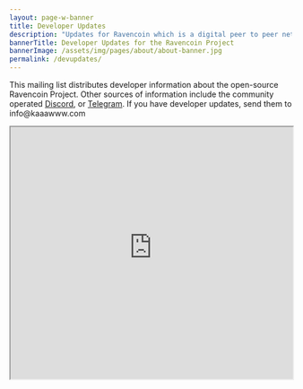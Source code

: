 ```yaml
---
layout: page-w-banner
title: Developer Updates
description: "Updates for Ravencoin which is a digital peer to peer network that aims to implement a use case specific blockchain, designed to efficiently handle one specific function: the transfer of assets from one party to another."
bannerTitle: Developer Updates for the Ravencoin Project
bannerImage: /assets/img/pages/about/about-banner.jpg
permalink: /devupdates/
---
```



<div class="wrapper mt-8">
  <p>This mailing list distributes developer information about the open-source Ravencoin Project.  Other sources of information include the community operated <a href='https://discord.gg/jn6uhur'>Discord</a>, or <a href='https://discord.gg/jn6uhur'>Telegram</a>. If you have developer updates, send them to info@kaaawww.com</p>  
</div>

<div class="section-cta mt-4 pb-10">
  <iframe height='450' width='100%' src='https://cdn.forms-content.sg-form.com/96861d25-0b10-11ea-b9d3-a63f003f1823'></iframe>
</div>

